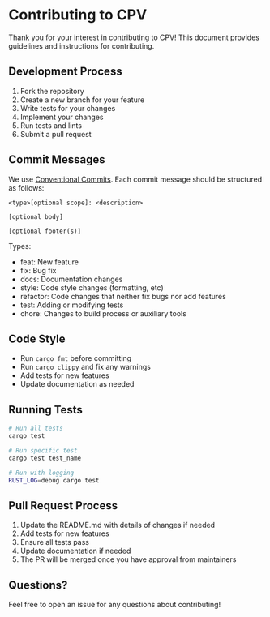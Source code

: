 # Contributing to CPV

Thank you for your interest in contributing to CPV! This document provides guidelines and instructions for contributing.

## Development Process

1. Fork the repository
2. Create a new branch for your feature
3. Write tests for your changes
4. Implement your changes
5. Run tests and lints
6. Submit a pull request

## Commit Messages

We use [Conventional Commits](https://www.conventionalcommits.org/). Each commit message should be structured as follows:

```
<type>[optional scope]: <description>

[optional body]

[optional footer(s)]
```

Types:
- feat: New feature
- fix: Bug fix
- docs: Documentation changes
- style: Code style changes (formatting, etc)
- refactor: Code changes that neither fix bugs nor add features
- test: Adding or modifying tests
- chore: Changes to build process or auxiliary tools

## Code Style

- Run `cargo fmt` before committing
- Run `cargo clippy` and fix any warnings
- Add tests for new features
- Update documentation as needed

## Running Tests

```bash
# Run all tests
cargo test

# Run specific test
cargo test test_name

# Run with logging
RUST_LOG=debug cargo test
```

## Pull Request Process

1. Update the README.md with details of changes if needed
2. Add tests for new features
3. Ensure all tests pass
4. Update documentation if needed
5. The PR will be merged once you have approval from maintainers

## Questions?

Feel free to open an issue for any questions about contributing!
